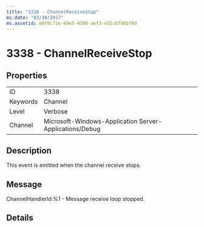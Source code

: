 ```yaml
---
title: "3338 - ChannelReceiveStop"
ms.date: "03/30/2017"
ms.assetid: e8f0c71e-69e5-4390-aef3-e51c67d0bf0d
---
```

# 3338 - ChannelReceiveStop

## Properties  
  
|||  
|-|-|  
|ID|3338|  
|Keywords|Channel|  
|Level|Verbose|  
|Channel|Microsoft-Windows-Application Server-Applications/Debug|  
  
## Description  

 This event is emitted when the channel receive stops.  
  
## Message  

 ChannelHandlerId:%1 - Message receive loop stopped.  
  
## Details
